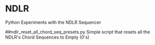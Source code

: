 # NDLR
Python Experiments with the NDLR Sequencer

##ndlr_reset_all_chord_seq_presets.py
Simple script that resets all the NDLR's Chord Sequences to Empty (0's)
